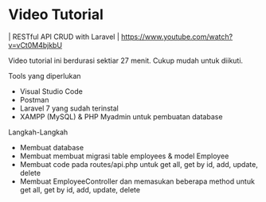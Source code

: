 # Video Tutorial
| RESTful API CRUD with Laravel
| https://www.youtube.com/watch?v=vCt0M4bjkbU

Video tutorial ini berdurasi sektiar 27 menit. Cukup mudah untuk diikuti.

Tools yang diperlukan
* Visual Studio Code
* Postman
* Laravel 7 yang sudah terinstal
* XAMPP (MySQL) & PHP Myadmin untuk pembuatan database

Langkah-Langkah
* Membuat database
* Membuat membuat migrasi table employees & model Employee
* Membuat code pada routes/api.php untuk get all, get by id, add, update, delete
* Membuat EmployeeController dan memasukan beberapa method untuk get all, get by id, add, update, delete